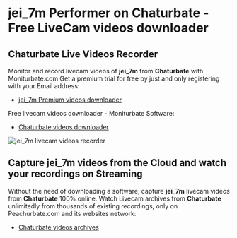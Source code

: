# jei_7m Performer on Chaturbate - Free LiveCam videos downloader

## Chaturbate Live Videos Recorder

Monitor and record livecam videos of **jei_7m** from **Chaturbate** with Moniturbate.com
Get a premium trial for free by just and only registering with your Email address:
* [jei_7m Premium videos downloader](https://moniturbate.com/request-demo-licence-key.html)

Free livecam videos downloader - Moniturbate Software:
* [Chaturbate videos downloader](https://moniturbate.com/moniturbate-download-software.html)

![jei_7m livecam videos recorder](https://peachurnet.com/templates/moniturbate-software.png)


## Capture jei_7m videos from the Cloud and watch your recordings on Streaming

Without the need of downloading a software, capture **jei_7m** livecam videos from **Chaturbate** 100% online.
Watch Livecam archives from **Chaturbate** unlimitedly from thousands of existing recordings, only on Peachurbate.com and its websites network:
* [Chaturbate videos archives](https://peachurnet.com/)